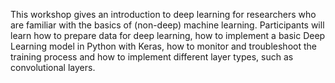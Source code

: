 This workshop gives an introduction to deep learning for researchers who are familiar with the basics of (non-deep) machine learning.
Participants will learn how to prepare data for deep learning, how to implement a basic Deep Learning model in Python with Keras, how to monitor and troubleshoot the training process and how to implement different layer types, such as convolutional layers.
